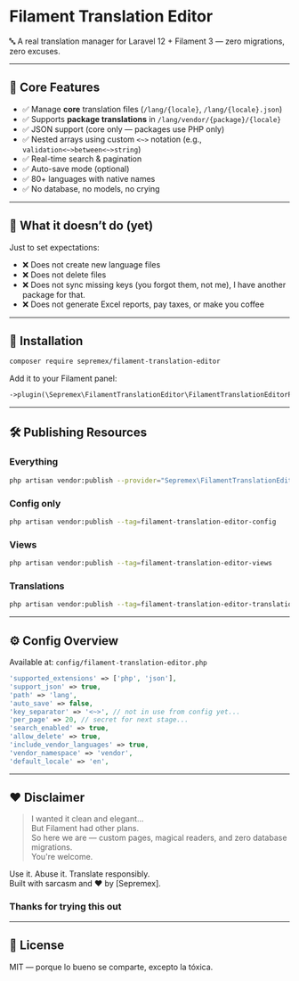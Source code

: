 # Filament Translation Editor

🔤 A real translation manager for Laravel 12 + Filament 3 — zero migrations, zero excuses.

---

## 🧩 Core Features

- ✅ Manage **core** translation files (`/lang/{locale}`, `/lang/{locale}.json`)
- ✅ Supports **package translations** in `/lang/vendor/{package}/{locale}`
- ✅ JSON support (core only — packages use PHP only)
- ✅ Nested arrays using custom `<~>` notation (e.g., `validation<~>between<~>string`)
- ✅ Real-time search & pagination
- ✅ Auto-save mode (optional)
- ✅ 80+ languages with native names
- ✅ No database, no models, no crying

---

## 🙅 What it doesn’t do (yet)

Just to set expectations:

- ❌ Does not create new language files
- ❌ Does not delete files
- ❌ Does not sync missing keys (you forgot them, not me), I have another package for that.
- ❌ Does not generate Excel reports, pay taxes, or make you coffee

---

## 🚀 Installation

```bash
composer require sepremex/filament-translation-editor
```

Add it to your Filament panel:

```php
->plugin(\Sepremex\FilamentTranslationEditor\FilamentTranslationEditorPlugin::make())
```

---

## 🛠 Publishing Resources

### Everything
```bash
php artisan vendor:publish --provider="Sepremex\FilamentTranslationEditor\FilamentTranslationEditorServiceProvider"
```

### Config only
```bash
php artisan vendor:publish --tag=filament-translation-editor-config
```

### Views
```bash
php artisan vendor:publish --tag=filament-translation-editor-views
```

### Translations
```bash
php artisan vendor:publish --tag=filament-translation-editor-translations
```

---

## ⚙️ Config Overview

Available at: `config/filament-translation-editor.php`

```php
'supported_extensions' => ['php', 'json'],
'support_json' => true,
'path' => 'lang',
'auto_save' => false,
'key_separator' => '<~>', // not in use from config yet...
'per_page' => 20, // secret for next stage...
'search_enabled' => true,
'allow_delete' => true,
'include_vendor_languages' => true,
'vendor_namespace' => 'vendor',
'default_locale' => 'en',
```

---

## ❤️ Disclaimer

> I wanted it clean and elegant...  
> But Filament had other plans.  
> So here we are — custom pages, magical readers, and zero database migrations.  
> You're welcome.

Use it. Abuse it. Translate responsibly.  
Built with sarcasm and ❤️ by [Sepremex].

### Thanks for trying this out

---

## 📄 License

MIT — porque lo bueno se comparte, excepto la tóxica.
